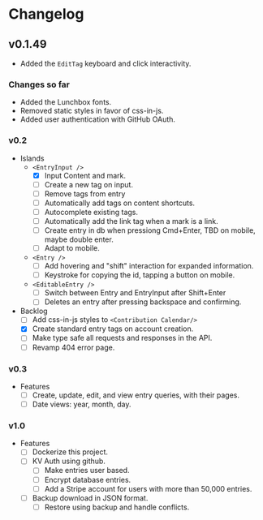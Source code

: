 # Changelog

## v0.1.49

- Added the `EditTag` keyboard and click interactivity.

### Changes so far

- Added the Lunchbox fonts.
- Removed static styles in favor of css-in-js.
- Added user authentication with GitHub OAuth.

### v0.2

  - Islands
    - `<EntryInput />`
      - [x] Input Content and mark.
      - [ ] Create a new tag on input.
      - [ ] Remove tags from entry
      - [ ] Automatically add tags on content shortcuts.
      - [ ] Autocomplete existing tags.
      - [ ] Automatically add the link tag when a mark is a link.
      - [ ] Create entry in db when pressiong Cmd+Enter, TBD on mobile, maybe double enter.
      - [ ] Adapt to mobile.
    - `<Entry />`
      - [ ] Add hovering and "shift" interaction for expanded information.
      - [ ] Keystroke for copying the id, tapping a button on mobile.
    - `<EditableEntry />`
      - [ ] Switch between Entry and EntryInput after Shift+Enter
      - [ ] Deletes an entry after pressing backspace and confirming.
  - Backlog
    - [ ] Add css-in-js styles to `<Contribution Calendar/>`
    - [x] Create standard entry tags on account creation.
    - [ ] Make type safe all requests and responses in the API.
    - [ ] Revamp 404 error page.

### v0.3

- Features
  - [ ] Create, update, edit, and view entry queries, with their pages.
  - [ ] Date views: year, month, day.

### v1.0

- Features
  - [ ] Dockerize this project.
  - [ ] KV Auth using github.
    - [ ] Make entries user based.
    - [ ] Encrypt database entries.
    - [ ] Add a Stripe account for users with more than 50,000 entries.
  - [ ] Backup download in JSON format.
    - [ ] Restore using backup and handle conflicts.